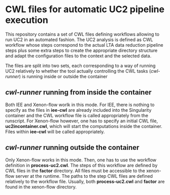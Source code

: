 # CWL files for automatic UC2 pipeline execution
This repository contains a set of CWL files defining workflows allowing to run UC2 in an automated fashion. The UC2 analysis is defined as CWL workflow whose steps correspond to the actual LTA data reduction pipeline steps plus some extra steps to create the appropriate directory structure and adapt the configuration files to the context and the selected data.

The files are split into two sets, each corresponding to a way of running UC2 relatively to whether the tool actually controlling the CWL tasks (*cwl-runner*) is running inside or outside the container

## *cwl-runner* running from inside the container
Both IEE and Xenon-flow worlk in this mode.
For IEE, there is nothing to specify as the files in **iee-cwl** are already included into the Singularity container and the CWL workflow file is called appropriately from the runscript. 
For Xenon-flow however, one has to specify an initial CWL file, **uc2incontainer.cwl**, which will start the computations inside the container. Files within **iee-cwl** will be called appropriately.

## *cwl-runner* running outside the container
Only Xenon-flow works in this mode. Then, one has to use the workflow definition in **process-uc2.cwl**. The steps of this workflow are defined by CWL files in the **factor** directory. All files must be accessible to the xenon-flow server at the runtime. The paths to the step CWL files are defined relatively to the workflow file. Usually, both **process-uc2.cwl** and **factor** are found in the xenon-flow directory.
